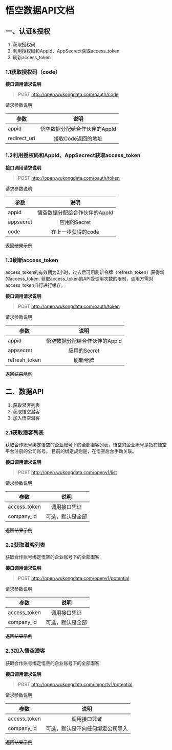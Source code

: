 
# 悟空数据API文档 

## 一、认证&授权

1. 获取授权码
2. 利用授权码和AppId、AppSecrect获取access_token
3. 刷新access_token

### 1.1获取授权码（code）

**接口调用请求说明**

> POST http://open.wukongdata.com/oauth/code

请求参数说明

|参数         |说明                           |
|----         |:----:                        |
|appid        | 悟空数据分配给合作伙伴的AppId  |
|redirect_uri | 接收Code返回的地址            |

### 1.2利用授权码和AppId、AppSecrect获取access_token

**接口调用请求说明**

> POST http://open.wukongdata.com/oauth/token

请求参数说明

|参数         |说明                           |
|----         |:----:                        |
|appid        | 悟空数据分配给合作伙伴的AppId  |
|appsecret    | 应用的Secret                 |
|code         | 在上一步获得的code            |

~~返回结果示例~~

### 1.3刷新access_token

access_token的有效期为2小时，过去后可用刷新令牌（refresh_token）获得新的access_token.
获取access_token的API受调用次数的限制，调用方需对access_token自行进行缓存。

**接口调用请求说明**

> POST http://open.wukongdata.com/oauth/token

请求参数说明

|参数         |说明                           |
|----         |:----:                        |
|appid        | 悟空数据分配给合作伙伴的AppId  |
|appsecret    | 应用的Secret                 |
|refresh_token| 刷新令牌                     |

~~返回结果示例~~



## 二、数据API

1. 获取潜客列表
2. 获取悟空潜客
3. 加入悟空潜客

### 2.1获取潜客列表

获取合作账号绑定悟空的企业账号下的全部潜客列表，悟空的企业账号是指在悟空平台注册的公司账号。
目前的绑定规则是，在悟空后台手动关联。

**接口调用请求说明**

> POST http://open.wukongdata.com/openv1/list

请求参数说明

|参数         |说明                           |
|----         |:----:                        |
|access_token | 调用接口凭证                  |
|company_id   | 可选，默认是全部              |

~~返回结果示例~~

### 2.2获取潜客列表

获取合作账号绑定悟空的企业账号下的全部潜客.

**接口调用请求说明**

> POST http://open.wukongdata.com/openv1/potential

请求参数说明

|参数         |说明                           |
|----         |:----:                        |
|access_token | 调用接口凭证                  |
|company_id   | 可选，默认是全部              |

~~返回结果示例~~


### 2.3加入悟空潜客

获取合作账号绑定悟空的企业账号下的全部潜客.

**接口调用请求说明**

> POST http://open.wukongdata.com/importv1/potential

请求参数说明

|参数         |说明                           |
|----         |:----:                        |
|access_token | 调用接口凭证                  |
|company_id   | 可选，默认是不向任何绑定公司导入                |

~~返回结果示例~~































